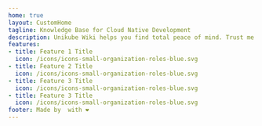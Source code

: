 ```yaml
---
home: true
layout: CustomHome
tagline: Knowledge Base for Cloud Native Development
description: Unikube Wiki helps you find total peace of mind. Trust me!
features:
- title: Feature 1 Title
  icon: /icons/icons-small-organization-roles-blue.svg
- title: Feature 2 Title
  icon: /icons/icons-small-organization-roles-blue.svg
- title: Feature 3 Title
  icon: /icons/icons-small-organization-roles-blue.svg
- title: Feature 3 Title
  icon: /icons/icons-small-organization-roles-blue.svg
footer: Made by  with ❤️
---
```

